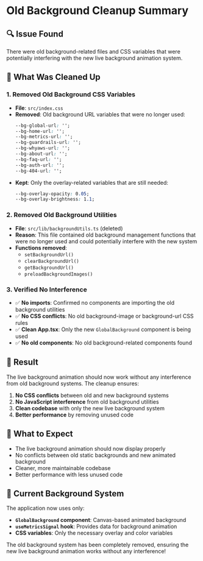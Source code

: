 # Old Background Cleanup Summary

## 🔍 **Issue Found**
There were old background-related files and CSS variables that were potentially interfering with the new live background animation system.

## 🧹 **What Was Cleaned Up**

### 1. **Removed Old Background CSS Variables**
- **File**: `src/index.css`
- **Removed**: Old background URL variables that were no longer used:
  ```css
  --bg-global-url: '';
  --bg-home-url: '';
  --bg-metrics-url: '';
  --bg-guardrails-url: '';
  --bg-whyaws-url: '';
  --bg-about-url: '';
  --bg-faq-url: '';
  --bg-auth-url: '';
  --bg-404-url: '';
  ```
- **Kept**: Only the overlay-related variables that are still needed:
  ```css
  --bg-overlay-opacity: 0.05;
  --bg-overlay-brightness: 1.1;
  ```

### 2. **Removed Old Background Utilities**
- **File**: `src/lib/backgroundUtils.ts` (deleted)
- **Reason**: This file contained old background management functions that were no longer used and could potentially interfere with the new system
- **Functions removed**:
  - `setBackgroundUrl()`
  - `clearBackgroundUrl()`
  - `getBackgroundUrl()`
  - `preloadBackgroundImages()`

### 3. **Verified No Interference**
- ✅ **No imports**: Confirmed no components are importing the old background utilities
- ✅ **No CSS conflicts**: No old background-image or background-url CSS rules
- ✅ **Clean App.tsx**: Only the new `GlobalBackground` component is being used
- ✅ **No old components**: No old background-related components found

## 🎯 **Result**
The live background animation should now work without any interference from old background systems. The cleanup ensures:

1. **No CSS conflicts** between old and new background systems
2. **No JavaScript interference** from old background utilities
3. **Clean codebase** with only the new live background system
4. **Better performance** by removing unused code

## 🚀 **What to Expect**
- The live background animation should now display properly
- No conflicts between old static backgrounds and new animated background
- Cleaner, more maintainable codebase
- Better performance with less unused code

## 🔧 **Current Background System**
The application now uses only:
- **`GlobalBackground` component**: Canvas-based animated background
- **`useMetricsSignal` hook**: Provides data for background animation
- **CSS variables**: Only the necessary overlay and color variables

The old background system has been completely removed, ensuring the new live background animation works without any interference!



